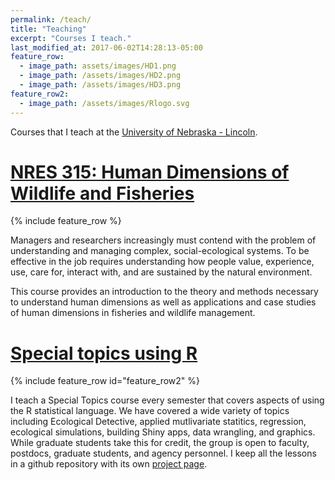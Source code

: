 ```yaml
---
permalink: /teach/
title: "Teaching"
excerpt: "Courses I teach."
last_modified_at: 2017-06-02T14:28:13-05:00
feature_row:
  - image_path: assets/images/HD1.png
  - image_path: /assets/images/HD2.png
  - image_path: /assets/images/HD3.png
feature_row2:
  - image_path: /assets/images/Rlogo.svg
---
```



Courses that I teach at the [University of Nebraska - Lincoln](www.unl.edu).

# [NRES 315: Human Dimensions of Wildlife and Fisheries](https://bulletin.unl.edu/courses/NRES/315)


{% include feature_row %}

Managers and researchers increasingly must contend with the problem of understanding and managing complex, social-ecological systems.
To be effective in the job requires understanding how people value, experience, use, care for, interact with, and are sustained by the natural environment. 

This course provides an introduction to the theory and methods necessary to understand human dimensions as well as applications and case studies of human dimensions in fisheries and wildlife management.

# [Special topics using R](https://bulletin.unl.edu/courses/NRES/898)

{% include feature_row id="feature_row2" %}

I teach a Special Topics course every semester that covers aspects of using the R statistical language.  We have covered a wide variety of topics including Ecological Detective, applied mutlivariate statitics, regression, ecological simulations, building Shiny apps, data wrangling, and graphics. While graduate students take this for credit, the group is open to faculty, postdocs, graduate students, and agency personnel.  I keep all the lessons in a github repository with its own [project page](https://chrischizinski.github.io/SNR_R_Group/). 

